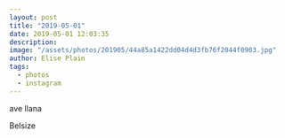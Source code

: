 ```yaml
---
layout: post
title: "2019-05-01"
date: 2019-05-01 12:03:35
description: 
image: "/assets/photos/201905/44a85a1422dd04d4d3fb76f2044f0903.jpg"
author: Elise Plain
tags: 
  - photos
  - instagram
---
```


ave llana
<p></p>
Belsize